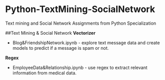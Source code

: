 # Python-TextMining-SocialNetwork
Text mining and Social Network Assignments from Python Specialization

##Text Mining & Social Network 
**Vectorizer** 
- Blog&FriendshipNetwork.ipynb - explore text message data and create models to predict if a message is spam or not.

**Regex** 
-  EmployeeData&Relationship.ipynb - use regex to extract relevant information from medical data.
